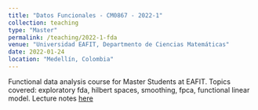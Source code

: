 ```yaml
---
title: "Datos Funcionales - CM0867 - 2022-1"
collection: teaching
type: "Master"
permalink: /teaching/2022-1-fda
venue: "Universidad EAFIT, Departmento de Ciencias Matemáticas"
date: 2022-01-24
location: "Medellín, Colombia"
---
```


Functional data analysis course for Master Students at EAFIT. Topics covered: exploratory fda, hilbert spaces, smoothing, fpca, functional linear model. Lecture notes [here](https://acallesalda.github.io/files/fda_notes.pdf)